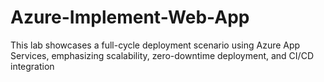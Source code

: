 # Azure-Implement-Web-App
This lab showcases a full-cycle deployment scenario using Azure App Services, emphasizing scalability, zero-downtime deployment, and CI/CD integration
